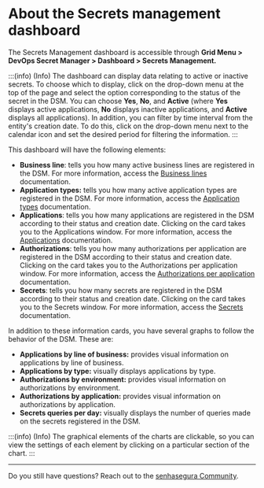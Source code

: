 # About the Secrets management dashboard

The Secrets Management dashboard is accessible through **Grid Menu > DevOps Secret Manager > Dashboard > Secrets Management.**

:::(info) (Info)
The dashboard can display data relating to active or inactive secrets. To choose which to display, click on the drop-down menu at the top of the page and select the option corresponding to the status of the secret in the DSM. You can choose **Yes**, **No**, and **Active** (where **Yes** displays active applications, **No** displays inactive applications, and **Active** displays all applications). In addition, you can filter by time interval from the entity's creation date. To do this, click on the drop-down menu next to the calendar icon and set the desired period for filtering the information.
:::

This dashboard will have the following elements:

* **Business line**: tells you how many active business lines are registered in the DSM. For more information, access the [Business lines](/v3-32/docs/how-to-manage-the-lines-of-business) documentation.
* **Application types:** tells you how many active application types are registered in the DSM. For more information, access the [Application types](/v3-32/docs/how-to-manage-application-types-in-senhasegura-devops-secret-manager) documentation.
* **Applications**: tells you how many applications are registered in the DSM according to their status and creation date. Clicking on the card takes you to the Applications window. For more information, access the [Applications](/v3-32/docs/how-to-manage-an-application-in-devops-secret-manager) documentation.
* **Authorizations**: tells you how many authorizations per application are registered in the DSM according to their status and creation date. Clicking on the card takes you to the Authorizations per application window. For more information, access the [Authorizations per application](/v3-32/docs/how-to-manage-authorizations-per-application-in-devops-secret-manager) documentation.
* **Secrets**: tells you how many secrets are registered in the DSM according to their status and creation date. Clicking on the card takes you to the Secrets window. For more information, access the [Secrets](/v3-32/docs/devops-secret-manager) documentation.

In addition to these information cards, you have several graphs to follow the behavior of the DSM. These are:

* **Applications by line of business:** provides visual information on applications by line of business.
* **Applications by type:** visually displays applications by type.
* **Authorizations by environment:** provides visual information on authorizations by environment.
* **Authorizations by application:** provides visual information on authorizations by application.
* **Secrets queries per day:** visually displays the number of queries made on the secrets registered in the DSM.

:::(info) (Info)
The graphical elements of the charts are clickable, so you can view the settings of each element by clicking on a particular section of the chart.
:::

***
Do you still have questions? Reach out to the [senhasegura Community](https://community.senhasegura.io/).